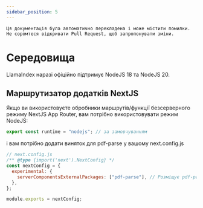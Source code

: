 ```yaml
---
sidebar_position: 5
---
```


`Ця документація була автоматично перекладена і може містити помилки. Не соромтеся відкривати Pull Request, щоб запропонувати зміни.`

# Середовища

LlamaIndex наразі офіційно підтримує NodeJS 18 та NodeJS 20.

## Маршрутизатор додатків NextJS

Якщо ви використовуєте обробники маршрутів/функції безсерверного режиму NextJS App Router, вам потрібно використовувати режим NodeJS:

```js
export const runtime = "nodejs"; // за замовчуванням
```

і вам потрібно додати виняток для pdf-parse у вашому next.config.js

```js
// next.config.js
/** @type {import('next').NextConfig} */
const nextConfig = {
  experimental: {
    serverComponentsExternalPackages: ["pdf-parse"], // Розміщує pdf-parse у фактичному режимі NodeJS з NextJS App Router
  },
};

module.exports = nextConfig;
```
